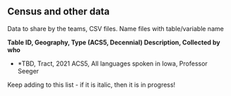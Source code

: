 ## Census and other data
Data to share by the teams, CSV files.  Name files with table/variable name


**Table ID, Geography, Type (ACS5, Decennial) Description, Collected by who**
* *TBD, Tract, 2021 ACS5, All languages spoken in Iowa, Professor Seeger


Keep adding to this list  - if it is italic, then it is in progress!
